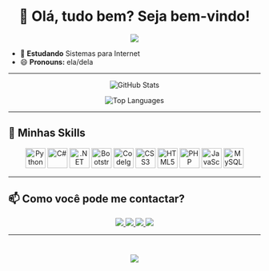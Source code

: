 <div align="center">
  <h1>👋 Olá, tudo bem? Seja bem-vindo!</h1>
  
  ![](https://komarev.com/ghpvc/?username=arligreicy)
  
</div>

- 🌱 **Estudando** Sistemas para Internet
- 😄 **Pronouns:** ela/dela
  
---

<div align="center">
  
  ![GitHub Stats](https://github-readme-stats.vercel.app/api?username=arligreicy&show_icons=true&theme=tokyonight&count_private=true&hide_title=true&rank_icon=github)
  
  ![Top Languages](https://github-readme-stats.vercel.app/api/top-langs/?username=arligreicy&theme=tokyonight&layout=compact&hide_title=true)
  
</div>

---

## 🚀 Minhas Skills

<div align="center">
  <img height="40" width="40" src="https://cdn.jsdelivr.net/gh/devicons/devicon@latest/icons/python/python-original.svg" title="Python"/>
  <img height="40" width="40" src="https://cdn.jsdelivr.net/gh/devicons/devicon@latest/icons/csharp/csharp-original.svg" title="C#"/>
  <img height="40" width="40" src="https://cdn.jsdelivr.net/gh/devicons/devicon@latest/icons/dot-net/dot-net-original.svg" title=".NET"/>
  <img height="40" width="40" src="https://cdn.jsdelivr.net/gh/devicons/devicon@latest/icons/bootstrap/bootstrap-original.svg" title="Bootstrap"/>
  <img height="40" width="40" src="https://cdn.jsdelivr.net/gh/devicons/devicon@latest/icons/codeigniter/codeigniter-plain.svg" title="CodeIgniter"/>
  <img height="40" width="40" src="https://cdn.jsdelivr.net/gh/devicons/devicon@latest/icons/css3/css3-original-wordmark.svg" title="CSS3"/>
  <img height="40" width="40" src="https://cdn.jsdelivr.net/gh/devicons/devicon@latest/icons/html5/html5-original.svg" title="HTML5"/>
  <img height="40" width="40" src="https://cdn.jsdelivr.net/gh/devicons/devicon@latest/icons/php/php-original.svg" title="PHP"/>
  <img height="40" width="40" src="https://cdn.jsdelivr.net/gh/devicons/devicon@latest/icons/javascript/javascript-original.svg" title="JavaScript"/>
  <img height="40" width="40" src="https://cdn.jsdelivr.net/gh/devicons/devicon@latest/icons/mysql/mysql-original.svg" title="MySQL"/>
</div>

---

## 📫 Como você pode me contactar?

<div align="center">
  <a href="https://www.youtube.com/channel/UCECb6LNgChiKq5R9Z-od1Fg" target="_blank"> 
    <img src="https://img.shields.io/badge/Youtube-FF0000?style=for-the-badge&logo=youtube&logoColor=white" target="_blank">
  </a>
  <a href="https://www.instagram.com/arligreicy" target="_blank"> 
    <img src="https://img.shields.io/badge/Instagram-E4405F?style=for-the-badge&logo=instagram&logoColor=white" target="_blank">
  </a>
  <a href="https://www.linkedin.com/in/arligreicy-castro-543a411bb" target="_blank"> 
    <img src="https://img.shields.io/badge/LinkedIn-0077B5?style=for-the-badge&logo=linkedin&logoColor=white" target="_blank">
  </a>
  <a href="https://wa.me/5514998870808" target="_blank"> 
    <img src="https://img.shields.io/badge/WhatsApp-25D366?style=for-the-badge&logo=whatsapp&logoColor=white" target="_blank">
  </a>
</div>

---

<h1 align="center">
  <img src="https://readme-typing-svg.herokuapp.com/?font=Righteous&size=35&center=true&vCenter=true&width=500&height=70&duration=4000&lines=Viva+e+Prospere!;" />
</h1>
